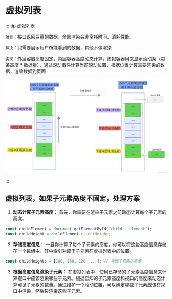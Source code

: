 # 虚拟列表

::: tip 虚拟列表

`场景`：接口返回巨量的数据，全部渲染会非常耗时间、消耗性能

`解决`：只需要展示用户所能看到的数据，其他不做渲染

`实现`：外层容器高度固定，内层容器高度动态计算，虚拟容器用来显示滚动条（每条高度 * 数据量），通过滚动事件计算当前滚动位置，根据位置计算需要渲染的数据，渲染数据到页面

![虚拟列表](./img/虚拟列表.png)

:::

## 虚拟列表，如果子元素高度不固定，处理方案

1. **动态计算子元素高度：**
首先，你需要在渲染子元素之前动态计算每个子元素的高度。

```js
const childElement = document.getElementById("child - element");
const childHeight = childElement.clientHeight;
```

2. **存储高度信息：**
一旦你计算了每个子元素的高度，你可以将这些高度信息存储在一个数组中，其中索引对应于子元素在虚拟列表中的位置。

```js
const childHeights = [100, 150, 120, ...]; // 存储子元素的高度
```

3. **根据高度信息渲染子元素：**
在虚拟列表中，使用已存储的子元素高度信息来计算视口中应该渲染哪些子元素。根据已知的子元素高度和视口的高度来动态计算可见子元素的数量。通过维护一个滚动位置，可以确定哪些子元素应该在视口中渲染，然后只渲染这些子元素。 